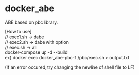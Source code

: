 # docker_abe
ABE based on pbc library.

[How to use] \
// exec1.sh -> dabe \
// exec2.sh -> dabe with option \
// exec.sh -> all \
docker-compose up -d --build \
ex) docker exec docker_abe-pbc-1 /pbc/exec.sh > output.txt 

(If an error occured, try changing the newline of shell file to LF)
